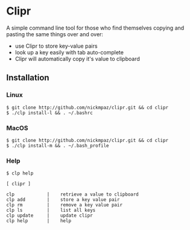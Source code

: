 # Clipr

A simple command line tool for those who find themselves copying and pasting
the same things over and over:
- use Clipr to store key-value pairs
- look up a key easily with tab auto-complete
- Clipr will automatically copy it's value to clipboard

## Installation

### Linux

    $ git clone http://github.com/nickmpaz/clipr.git && cd clipr
    $ ./clp install-l && . ~/.bashrc

### MacOS
 
    $ git clone http://github.com/nickmpaz/clipr.git && cd clipr
    $ ./clp install-m && . ~/.bash_profile

### Help

    $ clp help
    
    [ clipr ]

    clp            |    retrieve a value to clipboard
    clp add        |    store a key value pair
    clp rm         |    remove a key value pair
    clp ls         |    list all keys
    clp update     |    update clipr
    clp help       |    help



